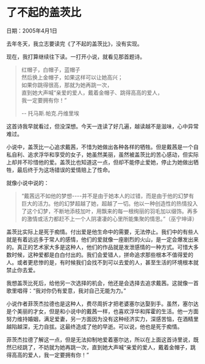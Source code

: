 # 了不起的盖茨比

日期：2005年4月1日

去年冬天，我立志要读完《了不起的盖茨比》，没有实现。

现在，我打算继续往下读。一打开小说，就看见那首题诗。

> 红帽子，白帽子，蓝帽子   
> 然后换上金帽子，如果这样可以让她高兴；   
> 如果你跳得很高，那就为她再跳一次，   
> 直到她大声喊“亲爱的爱人，戴着金帽子、跳得高高的爱人，   
> 我一定要拥有你！”   
>
> -- 托马斯.帕克.丹维里埃

这首诗我早就看过，但没深想。今天一连读了好几遍，越读越不是滋味，心中异常难过。

小说中，盖茨比一心追求戴茜，不惜为她做出各种各样的牺牲。但是戴茜是一个自私自利、追求浮华和享受的女子，她虽然美丽，虽然被盖茨比的苦心感动，但实际上却并不珍惜他的爱。盖茨比也知道这一点，但却不能停止爱她，停止为她做出牺牲，最后终于为这场错误的爱情赔上了性命。

就像小说中说的：

> “戴茜远不如他的梦想----并不是由于她本人的过错，而是由于他的幻梦有巨大的活力。他的幻梦超越了她，超越了一切。他以一种创造性的热情投入了这个幻梦，不断地添枝加叶，用飘来的每一根绚丽的羽毛加以缀饰。再多的激情或活力都赶不上一个人阴凄凄的心里所能集聚的情思。”（巫宁坤译）

盖茨比实际上是死于痴情。付出爱是他生命中的需要，无法停止。我们中的有些人就是有着远远多于常人的感情，他们的爱就像一座剧烈的火山，是一定会爆发出来的。真正的艺术家大多是这种人，他们的作品就是发泄感情的一种方式。可惜大多数时候，这种爱都是白白付出的。我们会爱错人，拼命追求那些根本不值得爱的人。或者更悲惨的是，有时候我们会找不到可以去爱的人，甚至生活的环境根本就禁止你去爱。

我想盖茨比死后，给他另一次选择的机会，他还是会选择去追求戴茜。这就像一首歌里唱得：“我对你仍有爱意，我对自己无能为力。”

小说作者菲茨杰拉德也是这种人，费尽周折才把老婆塞尔达娶到手。虽然，塞尔达是个美丽的才女，但是和小说中的戴茜一样，也喜欢浮华和挥霍的生活。他一方面努力维持婚姻，满足爱妻，另一方面因为没有这种经济实力，深感苦恼，在酒精里越陷越深，无力自拔。这最终造成了他的早逝。可以说，他也是死于痴情。

菲茨杰拉德了解这一点，但是无法抑制地爱着塞尔达，所以在上面这首诗里说，既然已经跳了，不妨就为她再跳一次，直到她大声喊“亲爱的爱人，戴着金帽子，跳得高高的爱人，我一定要拥有你！”
